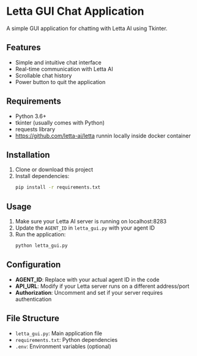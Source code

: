 # Letta GUI Chat Application

A simple GUI application for chatting with Letta AI using Tkinter.

## Features

- Simple and intuitive chat interface
- Real-time communication with Letta AI
- Scrollable chat history
- Power button to quit the application

## Requirements

- Python 3.6+
- tkinter (usually comes with Python)
- requests library
- https://github.com/letta-ai/letta runnin locally inside docker container

## Installation

1. Clone or download this project
2. Install dependencies:
   ```bash
   pip install -r requirements.txt
   ```

## Usage

1. Make sure your Letta AI server is running on localhost:8283
2. Update the `AGENT_ID` in `letta_gui.py` with your agent ID
3. Run the application:
   ```bash
   python letta_gui.py
   ```

## Configuration

- **AGENT_ID**: Replace with your actual agent ID in the code
- **API_URL**: Modify if your Letta server runs on a different address/port
- **Authorization**: Uncomment and set if your server requires authentication

## File Structure

- `letta_gui.py`: Main application file
- `requirements.txt`: Python dependencies
- `.env`: Environment variables (optional)
